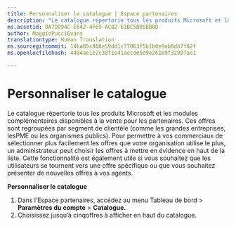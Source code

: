 ```yaml
---
title: Personnaliser le catalogue | Espace partenaires
description: "Le catalogue répertorie tous les produits Microsoft et les modules complémentaires disponibles à la vente pour les partenaires."
ms.assetid: DA7DD94C-E642-4F69-AC02-61BC5B05BB0D
author: MaggiePucciEvans
translationtype: Human Translation
ms.sourcegitcommit: 14ba85c868e59dd1c77063f5b1b0e9ab8db7f82f
ms.openlocfilehash: 4484ae1e2c38f1e41aecde5e9e261b9f32997ae1

---
```


# Personnaliser le catalogue


Le catalogue répertorie tous les produits Microsoft et les modules complémentaires disponibles à la vente pour les partenaires. Ces offres sont regroupées par segment de clientèle (comme les grandes entreprises, lesPME ou les organismes publics). Pour permettre à vos commerciaux de sélectionner plus facilement les offres que votre organisation utilise le plus, un administrateur peut choisir les offres à mettre en évidence en haut de la liste. Cette fonctionnalité est également utile si vous souhaitez que les utilisateurs se tournent vers une offre spécifique ou que vous souhaitez présenter de nouvelles offres à vos agents.

**Personnaliser le catalogue**

1.  Dans l’Espace partenaires, accédez au menu Tableau de bord &gt; **Paramètres du compte** &gt; **Catalogue**.
2.  Choisissez jusqu’à cinqoffres à afficher en haut du catalogue.

 

 






<!--HONumber=Nov16_HO4-->


